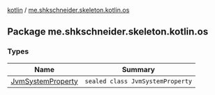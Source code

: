 [kotlin](../index.md) / [me.shkschneider.skeleton.kotlin.os](./index.md)

## Package me.shkschneider.skeleton.kotlin.os

### Types

| Name | Summary |
|---|---|
| [JvmSystemProperty](-jvm-system-property/index.md) | `sealed class JvmSystemProperty` |
